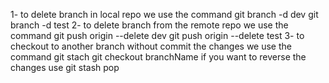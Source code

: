 1- to delete branch in local repo we use the command
git branch -d dev
git branch -d test
2- to delete branch from the remote repo we use the command
git push origin --delete dev
git push origin --delete test
3- to checkout to another branch without commit the changes we use the command
git stach
git checkout branchName
if you want to reverse the changes use
git stash pop